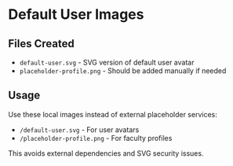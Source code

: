 # Default User Images

## Files Created
- `default-user.svg` - SVG version of default user avatar
- `placeholder-profile.png` - Should be added manually if needed

## Usage
Use these local images instead of external placeholder services:
- `/default-user.svg` - For user avatars
- `/placeholder-profile.png` - For faculty profiles

This avoids external dependencies and SVG security issues.
